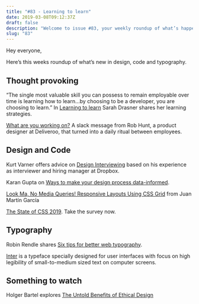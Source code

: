 ```yaml
---
title: "#83 - Learning to learn"
date: 2019-03-08T09:12:37Z
draft: false
description: "Welcome to issue #83, your weekly roundup of what’s happening in design, code and typography."
slug: "83"
---
```


Hey everyone,

Here’s this weeks roundup of what’s new in design, code and typography.

## Thought provoking

“The single most valuable skill you can possess to remain employable over time is learning how to learn…by choosing to be a developer, you are choosing to learn.” In [Learning to learn](https://css-tricks.com/learning-to-learn/) Sarah Drasner shares her learning strategies.

[What are you working on?](https://medium.com/deliveroo-design/waywo-because-work-doesnt-have-to-be-polished-to-be-shared-2f9e4b9484ff) A slack message from Rob Hunt, a product designer at Deliveroo, that turned into a daily ritual between employees.

## Design and Code

Kurt Varner offers advice on [Design Interviewing](https://uxdesign.cc/design-interviewing-ask-me-anything-6633e8413291) based on his experience as interviewer and hiring manager at Dropbox.

Karan Gupta on [Ways to make your design process data-informed](https://medium.com/dropbox-design/ways-to-make-your-design-process-data-informed-b6f59389ce82).

[Look Ma, No Media Queries! Responsive Layouts Using CSS Grid](https://css-tricks.com/look-ma-no-media-queries-responsive-layouts-using-css-grid/) from Juan Martín García

[The State of CSS 2019](https://stateofcss.com/). Take the survey now.

## Typography

Robin Rendle shares [Six tips for better web typography](https://css-tricks.com/six-tips-for-better-web-typography/).

[Inter](https://github.com/rsms/inter) is a typeface specially designed for user interfaces with focus on high legibility of small-to-medium sized text on computer screens.

## Something to watch

Holger Bartel explores [The Untold Benefits of Ethical Design](https://www.webdirections.org/blog/video-of-the-week-the-untold-benefits-of-ethical-design-holger-bartel/%0A)
